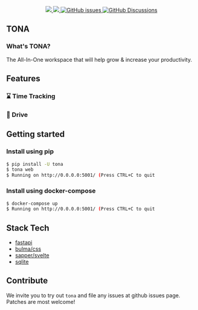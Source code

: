 
<p align="center">
    <a href="LICENSE">
        <img src="https://img.shields.io/github/license/sentilis/tona?style=flat-square" />
    </a>
    <a href=".pm/version.yml">
        <img src="https://img.shields.io/badge/dynamic/yaml?color=green&label=version&query=version.*&url=https://raw.githubusercontent.com/sentilis/tona/main/.pm/version.yml">
    </a>
    <a href="https://github.com/sentilis/tona/issues">
      <img alt="GitHub issues" src="https://img.shields.io/github/issues/sentilis/tona"/>
    </a>
    <a href="https://github.com/sentilis/tona/discussions">
        <img alt="GitHub Discussions" src="https://img.shields.io/github/discussions/sentilis/tona">
    </a>
</p>

## TONA

### What's TONA? 
The All-In-One workspace that will help grow & increase your productivity.

## Features

### ⌛️ Time Tracking
### 📁 Drive

## Getting started

### Install using pip

```bash
$ pip install -U tona
$ tona web
$ Running on http://0.0.0.0:5001/ (Press CTRL+C to quit
```

### Install using docker-compose

```bash
$ docker-compose up
$ Running on http://0.0.0.0:5001/ (Press CTRL+C to quit
```

## Stack Tech

* [fastapi](https://fastapi.tiangolo.com/)
* [bulma/css](https://bulma.io/)
* [sapper/svelte](https://sapper.svelte.dev/)
* [sqlite]()

## Contribute

We invite you to try out `tona` and file any issues at github issues page. Patches are most welcome!